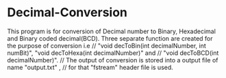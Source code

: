 # Decimal-Conversion
This program is for conversion of Decimal number to Binary, Hexadecimal and Binary coded decimal(BCD).
Three separate function are created for the purpose of conversion i.e
//							"void decToBin(int decimalNumber, int numBit)", "void decToHexa(int decimalNumber)" and 
//							"void decToBCD(int decimalNumber)". 
//							The output of conversion is stored into a output file of name "output.txt" , 
//							for that "fstream" header file is used.
